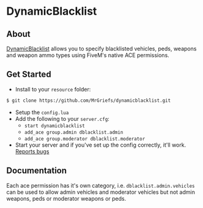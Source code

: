 # DynamicBlacklist

## About

[DynamicBlacklist](https://github.com/MrGriefs/dynamicblacklist) allows you to specify blacklisted vehicles, peds, weapons and weapon ammo types using FiveM's native ACE permissions.  

## Get Started

- Install to your `resource` folder:

```sh
$ git clone https://github.com/MrGriefs/dynamicblacklist.git
```

- Setup the `config.lua`
- Add the following to your `server.cfg`:
  - `start dynamicblacklist`
  - `add_ace group.admin dblacklist.admin`
  - `add_ace group.moderator dblacklist.moderator`
- Start your server and if you've set up the config correctly, it'll work. [Reports bugs](https://github.com/MrGriefs/dynamicblacklist/issues)

## Documentation

Each ace permission has it's own category, i.e. `dblacklist.admin.vehicles` can be used to allow admin vehicles and moderator vehicles but not admin weapons, peds or moderator weapons or peds.
